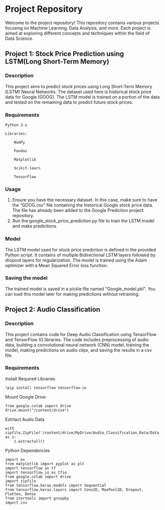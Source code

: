 # Project Repository 

Welcome to the project repository! This repository contains various projects focusing on Machine Learning, Data Analysis, and more. Each project is aimed at exploring different concepts and techniques within the field of Data Science. 

## Project 1: Stock Price Prediction using LSTM(Long Short-Term Memory)

### Description 

This project aims to predict stock prices using Long Short-Term Memory (LSTM) Neural Networks. The dataset used here is historical stock price data for Google (GOOG). The LSTM model is trained on a portion of the data and tested on the remaining data to predict future stock prices. 

### Requirements 

    Python 3.x 

    Libraries: 

        NumPy 

        Pandas 

        Matplotlib 

        Scikit-learn 

        TensorFlow 

### Usage 

1. Ensure you have the necessary dataset. In this case, make sure to have the “GOOG.csv” file containing the historical Google stock price data. The file has already been added to the Google Prediction project repository.
2. Run the google_stock_price_prediction.py file to train the LSTM model and make predictions.

### Model
The LSTM model used for stock price prediction is defined in the provided Python script. It contains of multiple Bidirectional LSTM layers followed by dropout layers for regularization. The model is trained using the Adam optimizer with a Mean Squared Error loss function.

### Saving the model 
The trained model is saved in a pickle file named "Google_model.pkl". You can load this model later for making predictions without retraining.


## Project 2: Audio Classification

### Description

This project contains code for Deep Audio Classification using TensorFlow and TensorFlow IO libraries. The code includes preprocessing of audio data, building a convolutional neural network (CNN) model, training the model, making predictions on audio clips, and saving the results in a csv file.

### Requirements

Install Required Libraries
   
    !pip install tensorflow tensorflow-io

Mount Google Drive
   
    from google.colab import drive
    drive.mount("/content/drive")

Extrtact Audio Data
   
    with zipfile.ZipFile('/content/drive/MyDrive/Audio_Classification_Data/Data.zip') as z:
        z.extractall()

Python Dependencies

    import os
    from matplotlib import pyplot as plt
    import tensorflow as tf
    import tensorflow_io as tfio
    from google.colab import drive
    import zipfile
    from tensorflow.keras.models import Sequential
    from tensorflow.keras.layers import Conv2D, MaxPool2D, Dropout, Flatten, Dense
    from itertools import groupby
    import csv
